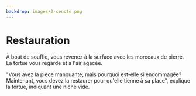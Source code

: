 ```yaml
---
backdrop: images/2-cenote.png
---
```


# Restauration

À bout de souffle, vous revenez à la surface avec les morceaux de pierre. La tortue vous regarde et a l'air agacée.

"Vous avez la pièce manquante, mais pourquoi est-elle si endommagée? Maintenant, vous devez la restaurer pour qu'elle tienne à sa place", explique la tortue, indiquant une niche vide.

<Puzzle4/>